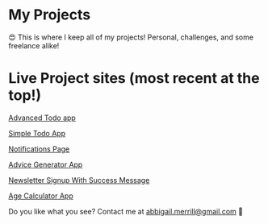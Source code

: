 # My Projects
😍 This is where I keep all of my projects! Personal, challenges, and some freelance alike!

# Live Project sites (most recent at the top!)

[Advanced Todo app](https://abbigailmerrill.github.io/projects/todo-app/)

[Simple Todo App](https://abbigailmerrill.github.io/projects/simple-todo-app/)

[Notifications Page](https://abbigailmerrill.github.io/projects/notifications-page-main/)

[Advice Generator App](https://abbigailmerrill.github.io/projects/advice-generator-app/)

[Newsletter Signup With Success Message](https://abbigailmerrill.github.io/projects/newsletter-sign-up/)

[Age Calculator App](https://abbigailmerrill.github.io/projects/age-calculator-app-main/index.html)

Do you like what you see? Contact me at [abbigail.merrill@gmail.com](mailto:abbigail.merrill@gmail.com) 📨
